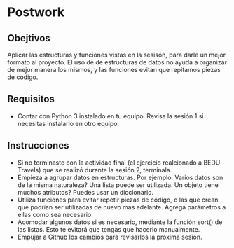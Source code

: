 # Postwork

## Obejtivos

Aplicar las estructuras y funciones vistas en la sesisón, para darle un mejor formato al proyecto. El uso de de estructuras de datos no ayuda a organizar de mejor manera los mismos, y las funciones evitan que repitamos piezas de código.

## Requisitos

* Contar con Python 3 instalado en tu equipo. Revisa la sesión 1 si necesitas instalarlo en otro equipo.

## Instrucciones

* Si no terminaste con la actividad final (el ejercicio realcionado a BEDU Travels) que se realizó durante la sesión 2, termínala.
* Empieza a agrupar datos en estructuras. Por ejemplo: Varios datos son de la misma naturaleza? Una lista puede ser utilizada. Un objeto tiene muchos atributos? Puedes usar un diccionario.
* Utiliza funciones para evitar repetir piezas de código, o las que crean que podrían ser utilizadas de nuevo mas adelante. Agrega parámetros a ellas como sea necesario.
* Acomodar algunos datos si es necesario, mediante la función sort() de las listas. Esto te evitará que tengas que hacerlo manualmente.
* Empujar a Github los cambios para revisarlos la próxima sesión.
